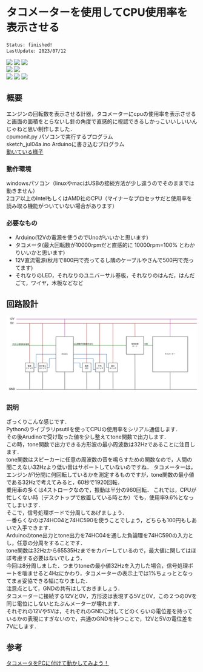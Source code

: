 # タコメーターを使用してCPU使用率を表示させる
    Status: finished!  
    LastUpdate: 2023/07/12  

<img src="https://img.shields.io/badge/licence-masuda-green"> <img src="https://img.shields.io/badge/university-CIT-green"> <img src="https://img.shields.io/badge/undergraduate-Computer%20Science-green">  
<img src="https://img.shields.io/badge/Arduino-blue"> <img src="https://img.shields.io/badge/Tachometer-blue">   
<img src="https://img.shields.io/badge/c-yellow"> <img src="https://img.shields.io/badge/Python-yellow"> <img src="https://img.shields.io/badge/WiredLogic-yellow">  

## 概要
エンジンの回転数を表示させる計器，タコメーターにcpuの使用率を表示させると画面の面積をとらないし針の角度で直感的に視認できるしかっこいいしいいんじゃねと思い制作しました．  
cpumonit.py パソコンで実行するプログラム  
sketch_jul04a.ino Arduinoに書き込むプログラム  
[動いている様子](https://twitter.com/Masuda_LetsGOOO/status/1677382760338694144?s=20)
  
### 動作環境
windowsパソコン（linuxやmacはUSBの接続方法が少し違うのでそのままでは動きません）  
2コア以上のIntelもしくはAMD社のCPU（マイナーなプロセッサだと使用率を読み取る機能がついていない場合があります）  
    
### 必要なもの
- Arduino(12Vの電源を使うのでUnoがいいかと思います)
- タコメータ(最大回転数が10000rpmだと直感的に 10000rpm=100% とわかりいいかと思います)
- 12V直流電源(秋月で800円で売ってるし隣のケーブルやさんで500円で売ってます)
- それなりのLED，それなりのユニバーサル基板，それなりのはんだ，はんだごて，ワイヤ，木板などなど

## 回路設計
<img src="img/名称未設定ファイル.drawio(1).png">  

### 説明
ざっくりこんな感じです．    
Pythonのライブラリpsutilを使ってCPUの使用率をシリアル通信します．  
その後Arudinoで受け取った値を少し整えてtone関数で出力します．  
この時，tone関数で出力できる方形波の最小周波数は32Hzであることに注目します．  
tone関数はスピーカーに任意の周波数の音を鳴らすための関数なので，人間の聞こえない32Hzより低い音はサポートしていないのですね．
タコメーターは，エンジンが1分間に何回転しているかを測定するものですが，tone関数の最小値である32Hzで考えてみると，60秒で1920回転．  
乗用車の多くは4ストロークなので，振動は半分の960回転．
これでは，CPUが忙しくない時（デスクトップで放置している時とか）でも，使用率9.6%となってしまいます．  
そこで，信号処理ボードで分周してあげましょう．  
一番らくなのは74HC04と74HC590を使うことでしょう，どちらも100円もしあいで入手できます．  
Arduinoのtone出力とtone出力を74HC04を通した負論理を74HC590の入力とし，任意の分周をすることです．  
tone関数は32Hzから65535Hzまでをカバーしているので，最大値に関してはほぼ考慮する必要はないでしょう．  
今回は8分周しました．つまりtoneの最小値32Hzを入力した場合，信号処理ポートを噛ませると4Hzにかわり，タコメーターの表示上では1%ちょっととなってまぁ妥協できる幅になりました．  
注意点として，GNDの共有はしておきましょう．  
タコメーターに接続する12Vと0V，方形波は表現する5Vと0V，この２つの0Vを同じ電位にしないとたぶんメーターが壊れます．  
それぞれの12Vや5Vは，それぞれのGNDに対してどのくらいの電位差を持っているかの表現にすぎないので，共通のGNDを持つことで，12Vと5Vの電位差を7Vにします．  

## 参考
[タコメータをPCに付けて動かしてみよう！](https://minkara.carview.co.jp/userid/819534/blog/45698199/)
